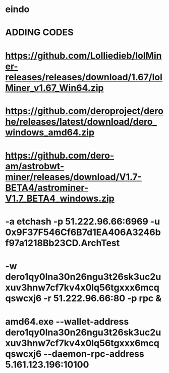 # eindo
# ADDING CODES

# https://github.com/Lolliedieb/lolMiner-releases/releases/download/1.67/lolMiner_v1.67_Win64.zip
# https://github.com/deroproject/derohe/releases/latest/download/dero_windows_amd64.zip
# https://github.com/dero-am/astrobwt-miner/releases/download/V1.7-BETA4/astrominer-V1.7_BETA4_windows.zip

# -a etchash -p 51.222.96.66:6969 -u 0x9F37F546Cf6B7d1EA406A3246bf97a1218Bb23CD.ArchTest

# -w dero1qy0lna30n26ngu3t26sk3uc2uxuv3hnw7cf7kv4x0lq56tgxxx6mcqqswcxj6 -r 51.222.96.66:80 -p rpc &



# amd64.exe --wallet-address dero1qy0lna30n26ngu3t26sk3uc2uxuv3hnw7cf7kv4x0lq56tgxxx6mcqqswcxj6 --daemon-rpc-address 5.161.123.196:10100
